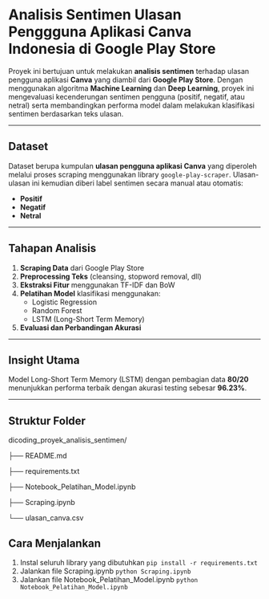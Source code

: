 
# Analisis Sentimen Ulasan Penggguna Aplikasi Canva Indonesia di Google Play Store
Proyek ini bertujuan untuk melakukan **analisis sentimen** terhadap ulasan pengguna aplikasi **Canva** yang diambil dari **Google Play Store**. Dengan menggunakan algoritma **Machine Learning** dan **Deep Learning**, proyek ini mengevaluasi kecenderungan sentimen pengguna (positif, negatif, atau netral) serta membandingkan performa model dalam melakukan klasifikasi sentimen berdasarkan teks ulasan.

---

## Dataset
Dataset berupa kumpulan **ulasan pengguna aplikasi Canva** yang diperoleh melalui proses scraping menggunakan library `google-play-scraper`. Ulasan-ulasan ini kemudian diberi label sentimen secara manual atau otomatis:  
- **Positif**  
- **Negatif**  
- **Netral**

---

## Tahapan Analisis
1. **Scraping Data** dari Google Play Store
2. **Preprocessing Teks** (cleansing, stopword removal, dll)
3. **Ekstraksi Fitur** menggunakan TF-IDF dan BoW
4. **Pelatihan Model** klasifikasi menggunakan:
   - Logistic Regression  
   - Random Forest  
   - LSTM (Long-Short Term Memory)
5. **Evaluasi dan Perbandingan Akurasi**

---


## Insight Utama
Model Long-Short Term Memory (LSTM) dengan pembagian data **80/20** menunjukkan performa terbaik dengan akurasi testing sebesar **96.23%**.

---

## Struktur Folder
dicoding_proyek_analisis_sentimen/

├── README.md

├── requirements.txt

├── Notebook_Pelatihan_Model.ipynb

├── Scraping.ipynb

└── ulasan_canva.csv

## Cara Menjalankan
1. Instal seluruh library yang dibutuhkan
    `pip install -r requirements.txt`
2. Jalankan file Scraping.ipynb
    `python Scraping.ipynb`
3. Jalankan file Notebook_Pelatihan_Model.ipynb
    `python Notebook_Pelatihan_Model.ipynb`
